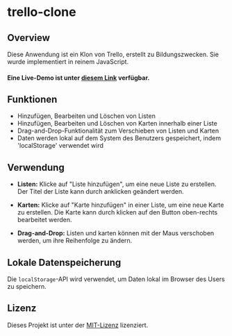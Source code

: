 # trello-clone

## Overview

Diese Anwendung ist ein Klon von Trello, erstellt zu Bildungszwecken. Sie wurde implementiert in reinem JavaScript.

#### Eine Live-Demo ist unter [diesem Link](https://board-organizer-wjoschka.netlify.app) verfügbar.

## Funktionen

- Hinzufügen, Bearbeiten und Löschen von Listen
- Hinzufügen, Bearbeiten und Löschen von Karten innerhalb einer Liste
- Drag-and-Drop-Funktionalität zum Verschieben von Listen und Karten
- Daten werden lokal auf dem System des Benutzers gespeichert, indem 'localStorage' verwendet wird

## Verwendung

- **Listen:** Klicke auf "Liste hinzufügen", um eine neue Liste zu erstellen. Der Titel der Liste kann durch anklicken geändert werden.

- **Karten:** Klicke auf "Karte hinzufügen" in einer Liste, um eine neue Karte zu erstellen. Die Karte kann durch klicken auf den Button oben-rechts bearbeitet werden.

- **Drag-and-Drop:** Listen und karten können mit der Maus verschoben werden, um ihre Reihenfolge zu ändern.

## Lokale Datenspeicherung

Die `localStorage`-API wird verwendet, um Daten lokal im Browser des Users zu speichern.

## Lizenz

Dieses Projekt ist unter der [MIT-Lizenz](LICENSE) lizenziert.
